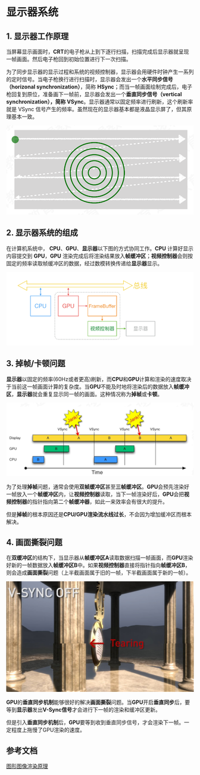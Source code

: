 # 显示器系统

## 1. 显示器工作原理

当屏幕显示画面时，**CRT**的电子枪从上到下逐行扫描，扫描完成后显示器就呈现一帧画面。然后电子枪回到初始位置进行下一次扫描。

为了同步显示器的显示过程和系统的视频控制器，显示器会用硬件时钟产生一系列的定时信号。当电子枪换行进行扫描时，显示器会发出一个**水平同步信号（horizonal synchronization）**，简称 **HSync**；而当一帧画面绘制完成后，电子枪回复到原位，准备画下一帧前，显示器会发出一个**垂直同步信号（vertical synchronization），简称 VSync**。显示器通常以固定频率进行刷新，这个刷新率就是 VSync 信号产生的频率。虽然现在的显示器基本都是液晶显示屏了，但其原理基本一致。

![](https://github.com/existorlive/existorlivepic/raw/master/%E6%88%AA%E5%B1%8F2020-12-16%20%E4%B8%8A%E5%8D%881.17.15.png)

## 2. 显示器系统的组成

在计算机系统中， **CPU**、**GPU**、**显示器**以下图的方式协同工作。**CPU** 计算好显示内容提交到 **GPU**，**GPU** 渲染完成后将渲染结果放入**帧缓冲区**；**视频控制器**会则按固定的频率读取帧缓冲区的数据，经过数模转换传递给**显示器**显示。

![](https://github.com/existorlive/existorlivepic/raw/master/%E5%B1%8F%E5%B9%95%E6%98%BE%E5%83%8F%E5%8E%9F%E7%90%86.png)

## 3. 掉帧/卡顿问题

**显示器**以固定的频率(60Hz或者更高)刷新，而**CPU**和**GPU**计算和渲染的速度取决于当前这一帧画面计算的复杂度。当**GPU**不能及时地将渲染后的数据放入**帧缓冲区**，**显示器**就会重复显示同一帧的画面。这种情况称为**掉帧**或**卡顿**。

![](https://github.com/existorlive/existorlivepic/raw/master/%E6%88%AA%E5%B1%8F2020-12-16%20%E4%B8%8A%E5%8D%882.00.19.png)

为了处理**掉帧**问题，通常会使用**双帧缓冲区**甚至**三帧缓冲区**。**GPU**会预先渲染好一帧放入一个**帧缓冲区**内，让**视频控制器**读取，当下一帧渲染好后，**GPU**会把**视频控制器**的指针指向第二个**帧缓冲器**，如此一来效率会有很大的提升。

但是**掉帧**的根本原因还是**CPU/GPU渲染流水线过长**，不会因为增加缓冲区而根本解决。

## 4. 画面撕裂问题

在**双缓冲区**的结构下，当显示器从**帧缓冲区A**读取数据扫描一帧画面，而**GPU**渲染好新的一帧数据放入**帧缓冲区B**中。如果**视频控制器**直接将指针指向**帧缓冲区B**，则会造成**画面撕裂**问题（上半截画面属于旧的一帧，下半截画面属于新的一帧）。

![](https://github.com/existorlive/existorlivepic/raw/master/ios_vsync_off.jpg)


**GPU**的**垂直同步机制**能够很好的解决**画面撕裂**问题。当**GPU**开启**垂直同步**后，要等到**显示器**发出**V-Sync信号**才会进行下一帧的渲染和缓冲区更新。

但是引入**垂直同步机制**后，**GPU**要等到收到垂直同步信号，才会渲染下一帧。一定程度上拖慢了GPU渲染的速度。


## 参考文档

[图形图像渲染原理](http://chuquan.me/2018/08/26/graphics-rending-principle-gpu/)







